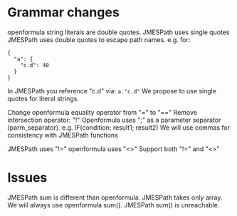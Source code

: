 # Grammar changes

openformula string literals are double quotes.
JMESPath uses single quotes
JMESPath uses double quotes to escape path names.
e.g. for:
```
{
  "a": {
    "c.d": 40
  }
}
```
In JMESPath you reference "c.d" via: `a."c.d"`
We propose to use single quotes for literal strings.

Change openformula equality operator from "=" to "=="
Remove intersection operator: "!"
Openformula uses ";" as a parameter separator (parm_separator).
  e.g. IF(condition; result1; result2)
  We will use commas for consistency with JMESPath functions

JMESPath uses "!=" openformula uses "<>"
Support both "!=" and "<>"


# Issues
JMESPath sum is different than openformula.  JMESPath takes only array.
We will always use openformula sum().  JMESPath sum() is unreachable.
